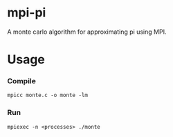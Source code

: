mpi-pi
===

A monte carlo algorithm for approximating pi using MPI.

# Usage

### Compile

`mpicc monte.c -o monte -lm`

### Run

`mpiexec -n <processes> ./monte`
